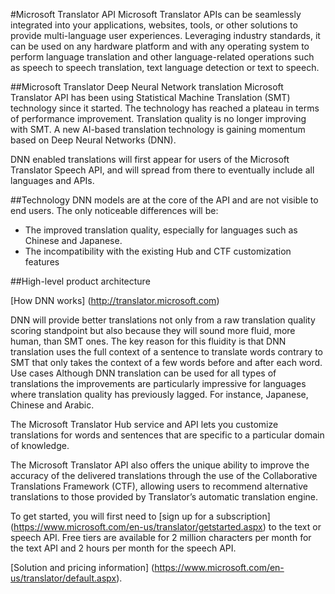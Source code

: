 <!--
NavPath: Translator API
LinkLabel: Overview
Weight: 200
url:translator-api/documentation/TranslatorInfo/overview
-->

#Microsoft Translator API
Microsoft Translator APIs can be seamlessly integrated into your applications, websites, tools, or other solutions to provide multi-language user experiences. Leveraging industry standards, it can be used on any hardware platform and with any operating system to perform language translation and other language-related operations such as speech to speech translation, text language detection or text to speech.

##Microsoft Translator Deep Neural Network translation
Microsoft Translator API has been using Statistical Machine Translation (SMT) technology since it started. The technology has reached a plateau in terms of performance improvement. Translation quality is no longer improving with SMT.
A new AI-based translation technology is gaining momentum based on Deep Neural Networks (DNN).

DNN enabled translations will first appear for users of the Microsoft Translator Speech API, and will spread from there to eventually include all languages and APIs.

##Technology
DNN models are at the core of the API and are not visible to end users. 
The only noticeable differences will be:
-	The improved translation quality, especially for languages such as Chinese and Japanese. 
-	The incompatibility with the existing Hub and CTF customization features

##High-level product architecture

[How DNN works] (http://translator.microsoft.com)

DNN will provide better translations not only from a raw translation quality scoring standpoint but also because they will sound more fluid, more human, than SMT ones. 
The key reason for this fluidity is that DNN translation uses the full context of a sentence to translate words contrary to SMT that only takes the context of a few words before and after each word.
Use cases
Although DNN translation can be used for all types of translations the improvements are particularly impressive for languages where translation quality has previously lagged. For instance, Japanese, Chinese and Arabic.


The Microsoft Translator Hub service and API lets you customize translations for words and sentences that are specific to a particular domain of knowledge.

The Microsoft Translator API also offers the unique ability to improve the accuracy of the delivered translations through the use of the Collaborative Translations Framework (CTF), allowing users to recommend alternative translations to those provided by Translator’s automatic translation engine.

To get started, you will first need to [sign up for a subscription] (https://www.microsoft.com/en-us/translator/getstarted.aspx) to the text or speech API. Free tiers are available for 2 million characters per month for the text API and 2 hours per month for the speech API.

[Solution and pricing information] (https://www.microsoft.com/en-us/translator/default.aspx).

